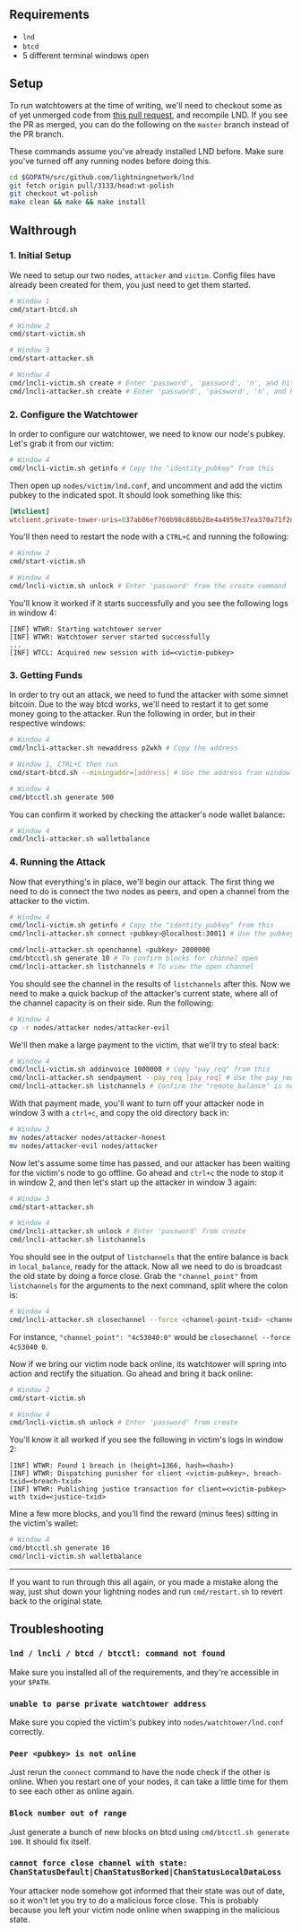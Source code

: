 ## Requirements

* `lnd`
* `btcd`
* 5 different terminal windows open

## Setup

To run watchtowers at the time of writing, we'll need to checkout some as of yet unmerged code from [this pull request](https://github.com/lightningnetwork/lnd/pull/3133), and recompile LND. If you see the PR as merged, you can do the following on the `master` branch instead of the PR branch.

These commands assume you've already installed LND before. Make sure you've turned off any running nodes before doing this.

```bash
cd $GOPATH/src/github.com/lightningnetwork/lnd
git fetch origin pull/3133/head:wt-polish
git checkout wt-polish
make clean && make && make install
```

## Walthrough

### 1. Initial Setup

We need to setup our two nodes, `attacker` and `victim`. Config files have already been created for them, you just need to get them started.

```sh
# Window 1
cmd/start-btcd.sh

# Window 2
cmd/start-victim.sh

# Window 3
cmd/start-attacker.sh

# Window 4
cmd/lncli-victim.sh create # Enter 'password', 'password', 'n', and hit enter for the last one
cmd/lncli-attacker.sh create # Enter 'password', 'password', 'n', and hit enter for the last one
```

### 2. Configure the Watchtower

In order to configure our watchtower, we need to know our node's pubkey. Let's grab it from our victim:

```sh
# Window 4
cmd/lncli-victim.sh getinfo # Copy the "identity_pubkey" from this
```

Then open up `nodes/victim/lnd.conf`, and uncomment and add the victim pubkey to the indicated spot. It should look something like this:

```conf
[Wtclient]
wtclient.private-tower-uris=037ab06ef760b98c88bb28e4a4959e37ea370a71f2d7a74c7bd8274961b23ed3b5@localhost:30021
```

You'll then need to restart the node with a `CTRL+C` and running the following:

```sh
# Window 2
cmd/start-victim.sh

# Window 4
cmd/lncli-victim.sh unlock # Enter 'password' from the create command
```

You'll know it worked if it starts successfully and you see the following logs in window 4:

```log
[INF] WTWR: Starting watchtower server
[INF] WTWR: Watchtower server started successfully
...
[INF] WTCL: Acquired new session with id=<victim-pubkey>
```

### 3. Getting Funds

In order to try out an attack, we need to fund the attacker with some simnet bitcoin. Due to the way btcd works, we'll need to restart it to get some money going to the attacker. Run the following in order, but in their respective windows:

```sh
# Window 4
cmd/lncli-attacker.sh newaddress p2wkh # Copy the address

# Window 1, CTRL+C then run
cmd/start-btcd.sh --miningaddr=[address] # Use the address from window 4

# Window 4
cmd/btcctl.sh generate 500
```

You can confirm it worked by checking the attacker's node wallet balance:

```sh
# Window 4
cmd/lncli-attacker.sh walletbalance
```

### 4. Running the Attack

Now that everything's in place, we'll begin our attack. The first thing we need to do is connect the two nodes as peers, and open a channel from the attacker to the victim.

```sh
# Window 4
cmd/lncli-victim.sh getinfo # Copy the "identity_pubkey" from this
cmd/lncli-attacker.sh connect <pubkey>@localhost:30011 # Use the pubkey from the previous command

cmd/lncli-attacker.sh openchannel <pubkey> 2000000
cmd/btcctl.sh generate 10 # To confirm blocks for channel open
cmd/lncli-attacker.sh listchannels # To view the open channel
```

You should see the channel in the results of `listchannels` after this. Now we need to make a quick backup of the attacker's current state, where all of the channel capacity is on their side. Run the following:

```sh
# Window 4
cp -r nodes/attacker nodes/attacker-evil
```

We'll then make a large payment to the victim, that we'll try to steal back:

```sh
# Window 4
cmd/lncli-victim.sh addinvoice 1000000 # Copy "pay_req" from this
cmd/lncli-attacker.sh sendpayment --pay_req [pay_req] # Use the pay_req from before
cmd/lncli-attacker.sh listchannels # Confirm the "remote_balance" is now 1000000
```

With that payment made, you'll want to turn off your attacker node in window 3 with a `ctrl+c`, and copy the old directory back in:

```sh
# Window 3
mv nodes/attacker nodes/attacker-honest
mv nodes/attacker-evil nodes/attacker
```

Now let's assume some time has passed, and our attacker has been waiting for the victim's node to go offline. Go ahead and `ctrl+c` the node to stop it in window 2, and then let's start up the attacker in window 3 again:

```sh
# Window 3
cmd/start-attacker.sh

# Window 4
cmd/lncli-attacker.sh unlock # Enter 'password' from create
cmd/lncli-attacker.sh listchannels
```

You should see in the output of `listchannels` that the entire balance is back in `local_balance`, ready for the attack. Now all we need to do is broadcast the old state by doing a force close. Grab the `"channel_point"` from `listchannels` for the arguments to the next command, split where the colon is:

```sh
# Window 4
cmd/lncli-attacker.sh closechannel --force <channel-point-txid> <channel-point-index>
```

For instance, `"channel_point": "4c53040:0"` would be `closechannel --force 4c53040 0`.

Now if we bring our victim node back online, its watchtower will spring into action and rectify the situation. Go ahead and bring it back online:

```sh
# Window 2
cmd/start-victim.sh

# Window 4
cmd/lncli-victim.sh unlock # Enter 'password' from create
```

You'll know it all worked if you see the following in victim's logs in window 2:

```
[INF] WTWR: Found 1 breach in (height=1366, hash=<hash>)
[INF] WTWR: Dispatching punisher for client <victim-pubkey>, breach-txid=<breach-txid>
[INF] WTWR: Publishing justice transaction for client=<victim-pubkey> with txid=<justice-txid>
```

Mine a few more blocks, and you'll find the reward (minus fees) sitting in the victim's wallet:

```sh
# Window 4
cmd/btcctl.sh generate 10
cmd/lncli-victim.sh walletbalance
```

---

If you want to run through this all again, or you made a mistake along the way, just shut down your lightning nodes and run `cmd/restart.sh` to revert back to the original state.

## Troubleshooting

### `lnd / lncli / btcd / btcctl: command not found`

Make sure you installed all of the requirements, and they're accessible in your `$PATH`.

### `unable to parse private watchtower address`

Make sure you copied the victim's pubkey into `nodes/watchtower/lnd.conf` correctly.

### `Peer <pubkey> is not online`

Just rerun the `connect` command to have the node check if the other is online. When you restart one of your nodes, it can take a little time for them to see each other as online again.

### `Block number out of range`

Just generate a bunch of new blocks on btcd using `cmd/btcctl.sh generate 100`. It should fix itself.

### `cannot force close channel with state: ChanStatusDefault|ChanStatusBorked|ChanStatusLocalDataLoss`

Your attacker node somehow got informed that their state was out of date, so it won't let you try to do a malicious force close. This is probably because you left your victim node online when swapping in the malicious state.
